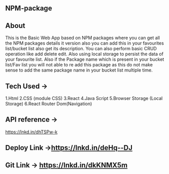 ## NPM-package

## About 
This is the Basic Web App based on NPM packages where you can get all the NPM packages details it version also you can add this in your favourites list/bucket list also get its description.
You can also perform basic CRUD operation like add delete edit.
Also using local storage to persist the data of your favourite list. 
Also if the Package name which is present in your bucket list/Fav list you will not able to re add this package as this do not make sense to add the same package name in your bucket list multiple time.

## Tech Used ->
1.Html
2.CSS (module CSS)
3.React
4.Java
 Script
5.Browser Storage (Local Storage)
6.React Router Dom(Navigation)


## API reference ->
https://lnkd.in/dhTSPw-k


## Deploy Link ->https://lnkd.in/deHq--DJ


## Git Link -> https://lnkd.in/dkKNMX5m


